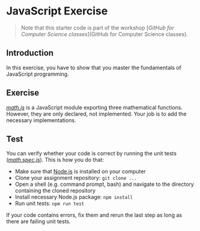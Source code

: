 # JavaScript Exercise

> Note that this starter code is part of the workshop [*GitHub for Computer Science classes*](GitHub for Computer Science classes).

## Introduction

In this exercise, you have to show that you master the fundamentals of JavaScript programming.

## Exercise

[*math.js*](math.js) is a JavaScript module exporting three mathematical functions. However, they are only declared, not implemented. Your job is to add the necessary implementations.

## Test

You can verify whether your code is correct by running the unit tests ([*math.spec.js*](math.spec.js)). This is how you do that:

* Make sure that [Node.js](https://nodejs.org/en/) is installed on your computer
* Clone your assignment repository: `git clone ...`
* Open a shell (e.g. command prompt, bash) and navigate to the directory containing the cloned repository
* Install necessary Node.js package: `npm install`
* Run unit tests: `npm run test`

If your code contains errors, fix them and rerun the last step as long as there are failing unit tests.
